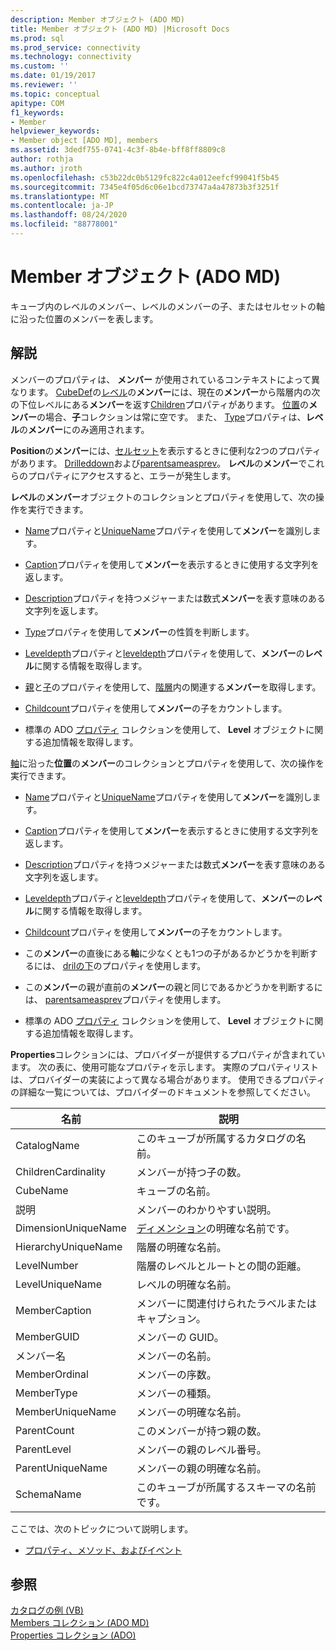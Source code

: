 ```yaml
---
description: Member オブジェクト (ADO MD)
title: Member オブジェクト (ADO MD) |Microsoft Docs
ms.prod: sql
ms.prod_service: connectivity
ms.technology: connectivity
ms.custom: ''
ms.date: 01/19/2017
ms.reviewer: ''
ms.topic: conceptual
apitype: COM
f1_keywords:
- Member
helpviewer_keywords:
- Member object [ADO MD], members
ms.assetid: 3dedf755-0741-4c3f-8b4e-bff8ff8809c8
author: rothja
ms.author: jroth
ms.openlocfilehash: c53b22dc0b5129fc822c4a012eefcf99041f5b45
ms.sourcegitcommit: 7345e4f05d6c06e1bcd73747a4a47873b3f3251f
ms.translationtype: MT
ms.contentlocale: ja-JP
ms.lasthandoff: 08/24/2020
ms.locfileid: "88778001"
---
```

# <a name="member-object-ado-md"></a>Member オブジェクト (ADO MD)
キューブ内のレベルのメンバー、レベルのメンバーの子、またはセルセットの軸に沿った位置のメンバーを表します。  
  
## <a name="remarks"></a>解説  
 メンバーのプロパティは、 **メンバー** が使用されているコンテキストによって異なります。 [CubeDef](./cubedef-object-ado-md.md)の[レベル](./level-object-ado-md.md)の**メンバー**には、現在の**メンバー**から階層内の次の下位レベルにある**メンバー**を返す[Children](./children-property-ado-md.md)プロパティがあります。 [位置](./position-object-ado-md.md)の**メンバー**の場合、**子**コレクションは常に空です。 また、 [Type](./type-property-ado-md.md)プロパティは、**レベル**の**メンバー**にのみ適用されます。  
  
 **Position**の**メンバー**には、[セルセット](./cellset-object-ado-md.md)を表示するときに便利な2つのプロパティがあります。 [Drilleddown](./drilleddown-property-ado-md.md)および[parentsameasprev](./parentsameasprev-property-ado-md.md)。 **レベル**の**メンバー**でこれらのプロパティにアクセスすると、エラーが発生します。  
  
 **レベル**の**メンバー**オブジェクトのコレクションとプロパティを使用して、次の操作を実行できます。  
  
-   [Name](./name-property-ado-md.md)プロパティと[UniqueName](./uniquename-property-ado-md.md)プロパティを使用して**メンバー**を識別します。  
  
-   [Caption](./caption-property-ado-md.md)プロパティを使用して**メンバー**を表示するときに使用する文字列を返します。  
  
-   [Description](./description-property-ado-md.md)プロパティを持つメジャーまたは数式**メンバー**を表す意味のある文字列を返します。  
  
-   [Type](./type-property-ado-md.md)プロパティを使用して**メンバー**の性質を判断します。  
  
-   [Leveldepth](./leveldepth-property-ado-md.md)プロパティと[leveldepth](./levelname-property-ado-md.md)プロパティを使用して、**メンバー**の**レベル**に関する情報を取得します。  
  
-   [親](./parent-property-ado-md.md)と[子](./children-property-ado-md.md)のプロパティを使用して、[階層](./hierarchy-object-ado-md.md)内の関連する**メンバー**を取得します。  
  
-   [Childcount](./childcount-property-ado-md.md)プロパティを使用して**メンバー**の子をカウントします。  
  
-   標準の ADO [プロパティ](../ado-api/properties-collection-ado.md) コレクションを使用して、 **Level** オブジェクトに関する追加情報を取得します。  
  
 [軸](./axis-object-ado-md.md)に沿った**位置**の**メンバー**のコレクションとプロパティを使用して、次の操作を実行できます。  
  
-   [Name](./name-property-ado-md.md)プロパティと[UniqueName](./uniquename-property-ado-md.md)プロパティを使用して**メンバー**を識別します。  
  
-   [Caption](./caption-property-ado-md.md)プロパティを使用して**メンバー**を表示するときに使用する文字列を返します。  
  
-   [Description](./description-property-ado-md.md)プロパティを持つメジャーまたは数式**メンバー**を表す意味のある文字列を返します。  
  
-   [Leveldepth](./leveldepth-property-ado-md.md)プロパティと[leveldepth](./levelname-property-ado-md.md)プロパティを使用して、**メンバー**の**レベル**に関する情報を取得します。  
  
-   [Childcount](./childcount-property-ado-md.md)プロパティを使用して**メンバー**の子をカウントします。  
  
-   この**メンバー**の直後にある**軸**に少なくとも1つの子があるかどうかを判断するには、 [drilの下](./drilleddown-property-ado-md.md)のプロパティを使用します。  
  
-   この**メンバー**の親が直前の**メンバー**の親と同じであるかどうかを判断するには、 [parentsameasprev](./parentsameasprev-property-ado-md.md)プロパティを使用します。  
  
-   標準の ADO [プロパティ](../ado-api/properties-collection-ado.md) コレクションを使用して、 **Level** オブジェクトに関する追加情報を取得します。  
  
 **Properties**コレクションには、プロバイダーが提供するプロパティが含まれています。 次の表に、使用可能なプロパティを示します。 実際のプロパティリストは、プロバイダーの実装によって異なる場合があります。 使用できるプロパティの詳細な一覧については、プロバイダーのドキュメントを参照してください。  
  
|名前|説明|  
|----------|-----------------|  
|CatalogName|このキューブが所属するカタログの名前。|  
|ChildrenCardinality|メンバーが持つ子の数。|  
|CubeName|キューブの名前。|  
|説明|メンバーのわかりやすい説明。|  
|DimensionUniqueName|[ディメンション](./dimension-object-ado-md.md)の明確な名前です。|  
|HierarchyUniqueName|階層の明確な名前。|  
|LevelNumber|階層のレベルとルートとの間の距離。|  
|LevelUniqueName|レベルの明確な名前。|  
|MemberCaption|メンバーに関連付けられたラベルまたはキャプション。|  
|MemberGUID|メンバーの GUID。|  
|メンバー名|メンバーの名前。|  
|MemberOrdinal|メンバーの序数。|  
|MemberType|メンバーの種類。|  
|MemberUniqueName|メンバーの明確な名前。|  
|ParentCount|このメンバーが持つ親の数。|  
|ParentLevel|メンバーの親のレベル番号。|  
|ParentUniqueName|メンバーの親の明確な名前。|  
|SchemaName|このキューブが所属するスキーマの名前です。|  
  
 ここでは、次のトピックについて説明します。  
  
-   [プロパティ、メソッド、およびイベント](./member-object-properties-methods-and-events.md)  
  
## <a name="see-also"></a>参照  
 [カタログの例 (VB)](./catalog-example-vb.md)   
 [Members コレクション (ADO MD)](./members-collection-ado-md.md)   
 [Properties コレクション (ADO)](../ado-api/properties-collection-ado.md)